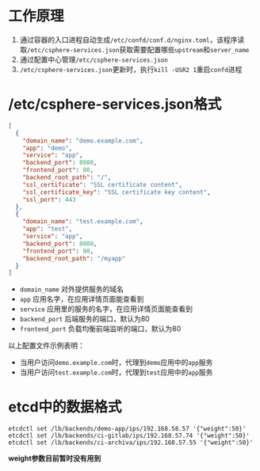 # 工作原理
1. 通过容器的入口进程自动生成`/etc/confd/conf.d/nginx.toml`，该程序读取`/etc/csphere-services.json`获取需要配置哪些`upstream`和`server_name`
2. 通过配置中心管理`/etc/csphere-services.json`
3. `/etc/csphere-services.json`更新时，执行`kill -USR2 1`重启`confd`进程

# /etc/csphere-services.json格式

```json
[
  {
    "domain_name": "demo.example.com",
    "app": "demo",
    "service": "app",
    "backend_port": 8080,
    "frontend_port": 80,
    "backend_root_path": "/",
    "ssl_certificate": "SSL certificate content",
    "ssl_certificate_key": "SSL certificate key content",
    "ssl_port": 443
  },
  {
    "domain_name": "test.example.com",
    "app": "test",
    "service": "app",
    "backend_port": 8080,
    "frontend_port": 80,
    "backend_root_path": "/myapp"
  }
]
```

- `domain_name` 对外提供服务的域名
- `app` 应用名字，在应用详情页面能查看到
- `service` 应用里的服务的名字，在应用详情页面能查看到
- `backend_port` 后端服务的端口，默认为80
- `frontend_port` 负载均衡前端监听的端口，默认为80

以上配置文件示例表明：

- 当用户访问`demo.example.com`时，代理到`demo`应用中的`app`服务
- 当用户访问`test.example.com`时，代理到`test`应用中的`app`服务

# etcd中的数据格式
```
etcdctl set /lb/backends/demo-app/ips/192.168.58.57 '{"weight":50}'
etcdctl set /lb/backends/ci-gitlab/ips/192.168.57.74 '{"weight":50}'
etcdctl set /lb/backends/ci-archiva/ips/192.168.57.55 '{"weight":50}'
```

**weight参数目前暂时没有用到**
